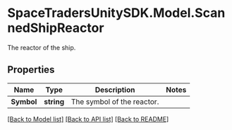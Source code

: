 # SpaceTradersUnitySDK.Model.ScannedShipReactor
The reactor of the ship.

## Properties

Name | Type | Description | Notes
------------ | ------------- | ------------- | -------------
**Symbol** | **string** | The symbol of the reactor. | 

[[Back to Model list]](../README.md#documentation-for-models) [[Back to API list]](../README.md#documentation-for-api-endpoints) [[Back to README]](../README.md)

